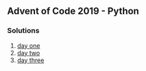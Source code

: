## Advent of Code 2019 - Python

### Solutions

1. [day one](1/README.md)
2. [day two](2/README.md)
3. [day three](3/README.md)
